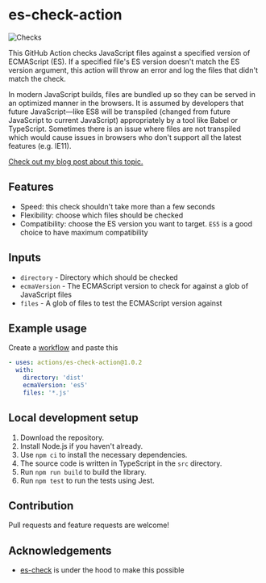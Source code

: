# es-check-action

![Checks](https://github.com/ali-kamalizade/es-check-action/workflows/Checks/badge.svg?branch=master)

This GitHub Action checks JavaScript files against a specified version of ECMAScript (ES). If a specified file's ES version doesn't match the ES version argument, this action will throw an error and log the files that didn't match the check.

In modern JavaScript builds, files are bundled up so they can be served in an optimized manner in the browsers. It is assumed by developers that future JavaScript—like ES8 will be transpiled (changed from future JavaScript to current JavaScript) appropriately by a tool like Babel or TypeScript. Sometimes there is an issue where files are not transpiled which would cause issues in browsers who don't support all the latest features (e.g. IE11).

[Check out my blog post about this topic.](https://medium.com/better-programming/check-your-javascript-bundles-for-browser-support-d769c1fca4c)

## Features

- Speed: this check shouldn't take more than a few seconds
- Flexibility: choose which files should be checked
- Compatibility: choose the ES version you want to target. `ES5` is a good choice to have maximum compatibility

## Inputs

- `directory` - Directory which should be checked
- `ecmaVersion` - The ECMAScript version to check for against a glob of JavaScript files
- `files` - A glob of files to test the ECMAScript version against

## Example usage

Create a [workflow](https://docs.github.com/en/actions/configuring-and-managing-workflows/configuring-a-workflow) and paste this

```yaml
- uses: actions/es-check-action@1.0.2
  with:
    directory: 'dist'
    ecmaVersion: 'es5'
    files: '*.js'
```

## Local development setup

1. Download the repository.
2. Install Node.js if you haven't already.
3. Use `npm ci` to install the necessary dependencies.
4. The source code is written in TypeScript in the `src` directory.
5. Run `npm run build` to build the library.
6. Run `npm test` to run the tests using Jest.

## Contribution

Pull requests and feature requests are welcome!

## Acknowledgements

- [es-check](https://github.com/dollarshaveclub/es-check) is under the hood to make this possible
